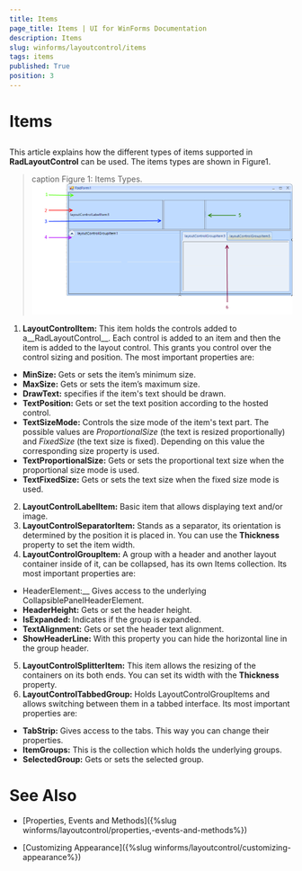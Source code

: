 ```yaml
---
title: Items
page_title: Items | UI for WinForms Documentation
description: Items
slug: winforms/layoutcontrol/items
tags: items
published: True
position: 3
---
```


# Items



## 

This article explains how the different types of items supported in __RadLayoutControl__ can be used. The items types are shown in Figure1.
        
>caption Figure 1: Items Types.<br>![layoutcontrol-items 001](images/layoutcontrol-items001.png)

1. __LayoutControlItem:__ This item holds the controls added to a__RadLayoutControl__. Each control is added to an item and then the item is added to the layout control. This grants you control over the control sizing and position. The most important properties are:
  * __MinSize:__ Gets or sets the item’s minimum size.
  * __MaxSize:__ Gets or sets the item’s maximum size.
  * __DrawText:__ specifies if the item's text should be drawn.
  * __TextPosition:__ Gets or set the text position according to the hosted control.
  * __TextSizeMode:__ Controls the size mode of the item's text part. The possible values are *ProportionalSize* (the text is resized proportionally) and *FixedSize* (the text size is fixed). Depending on this value the corresponding size property is used.
  * __TextProportionalSize:__ Gets or sets the proportional text size when the proportional size mode is used.
  * __TextFixedSize:__ Gets or sets the text size when the fixed size mode is used.
2. __LayoutControlLabelItem:__ Basic item that allows displaying text and/or image.
3. __LayoutControlSeparatorItem:__ Stands as a separator, its orientation is determined by the position it is placed in. You can use the __Thickness__ property to set the item width.        
4. __LayoutControlGroupItem:__ A group with a header and another layout container inside of it, can be collapsed, has its own Items collection. Its most important properties are:
  * HeaderElement:__ Gives access to the underlying CollapsiblePanelHeaderElement. 
  * __HeaderHeight:__ Gets or set the header height.
  * __IsExpanded:__ Indicates if the group is expanded.
  * __TextAlignment:__ Gets or set the header text alignment.
  * __ShowHeaderLine:__ With this property you can hide the horizontal line in the group header.
5. __LayoutControlSplitterItem:__ This item allows the resizing of the containers on its both ends. You can set its width with the __Thickness__ property.
6. __LayoutControlTabbedGroup:__ Holds LayoutControlGroupItems and allows switching between them in a tabbed interface. Its most important properties are:
  * __TabStrip:__ Gives access to the tabs. This way you can change their properties.
  * __ItemGroups:__ This is the collection which holds the underlying groups.
  * __SelectedGroup:__ Gets or sets the selected group.

# See Also

 * [Properties, Events and Methods]({%slug winforms/layoutcontrol/properties,-events-and-methods%})

 * [Customizing Appearance]({%slug winforms/layoutcontrol/customizing-appearance%})
